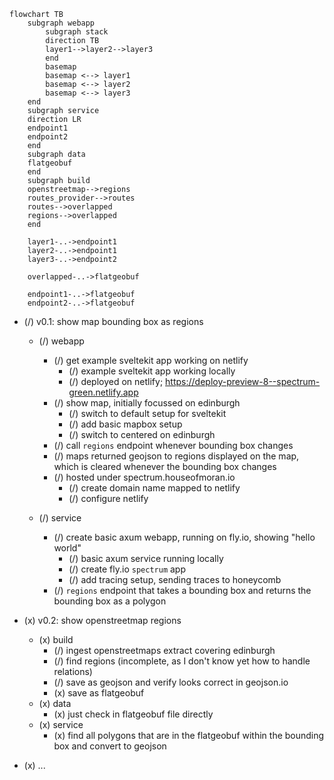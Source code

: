 ```mermaid
flowchart TB
    subgraph webapp
        subgraph stack
        direction TB
        layer1-->layer2-->layer3
        end
        basemap
        basemap <--> layer1
        basemap <--> layer2
        basemap <--> layer3
    end
    subgraph service
    direction LR
    endpoint1
    endpoint2
    end
    subgraph data
    flatgeobuf
    end
    subgraph build
    openstreetmap-->regions
    routes_provider-->routes
    routes-->overlapped
    regions-->overlapped
    end

    layer1-..->endpoint1
    layer2-..->endpoint1
    layer3-..->endpoint2

    overlapped-..->flatgeobuf

    endpoint1-..->flatgeobuf
    endpoint2-..->flatgeobuf
```

- (/) v0.1: show map bounding box as regions

  - (/) webapp

    - (/) get example sveltekit app working on netlify
      - (/) example sveltekit app working locally
      - (/) deployed on netlify; https://deploy-preview-8--spectrum-green.netlify.app
    - (/) show map, initially focussed on edinburgh
      - (/) switch to default setup for sveltekit
      - (/) add basic mapbox setup
      - (/) switch to centered on edinburgh
    - (/) call `regions` endpoint whenever bounding box changes
    - (/) maps returned geojson to regions displayed on the map, which is cleared whenever the bounding box changes
    - (/) hosted under spectrum.houseofmoran.io
      - (/) create domain name mapped to netlify
      - (/) configure netlify

  - (/) service
    - (/) create basic axum webapp, running on fly.io, showing "hello world"
      - (/) basic axum service running locally
      - (/) create fly.io `spectrum` app
      - (/) add tracing setup, sending traces to honeycomb
    - (/) `regions` endpoint that takes a bounding box and returns the bounding box as a polygon

- (x) v0.2: show openstreetmap regions
  - (x) build
    - (/) ingest openstreetmaps extract covering edinburgh
    - (/) find regions (incomplete, as I don't know yet how to handle relations)
    - (/) save as geojson and verify looks correct in geojson.io
    - (x) save as flatgeobuf
  - (x) data
    - (x) just check in flatgeobuf file directly
  - (x) service
    - (x) find all polygons that are in the flatgeobuf within the bounding box and convert to geojson
- (x) ...
